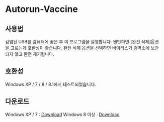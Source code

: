 # Autorun-Vaccine

## 사용법
감염된 USB를 컴퓨터에 꽂은 후 이 프로그램을 실행합니다.
왠만하면 [완전 삭제]옵션을 고르는게 호환성이 좋습니다.
완전 삭제 옵션을 선택하면 바이러스가 검역소에 보관되지 않고 완전 제거됩니다.

## 호환성
Windows XP / 7 / 8 / 8.1에서 테스트되었습니다.

## 다운로드
Windows XP / 7 : [Download](https://raw.githubusercontent.com/wjuni/Autorun-Vaccine/master/AutorunVaccine_dotnetfx35.exe)
Windows 8 이상 : [Download](https://raw.githubusercontent.com/wjuni/Autorun-Vaccine/master/AutorunVaccine_dotnetfx45.exe)
